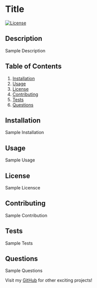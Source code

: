 # Title

[![License](https://img.shields.io/badge/License-Apache_2.0-blue.svg)](https://opensource.org/licenses/Apache-2.0)

## Description

Sample Description

## Table of Contents

1. [Installation](#installation)
2. [Usage](#usage)
3. [License](#license)
4. [Contributing](#contributing)
5. [Tests](#tests)
6. [Questions](#questions)

## Installation

Sample Installation

## Usage

Sample Usage

## License 

Sample Licensce

## Contributing

Sample Contribution

## Tests 

Sample Tests

## Questions

Sample Questions

Visit my [GitHub](https://github.com/USER_NAME) for other exciting projects!